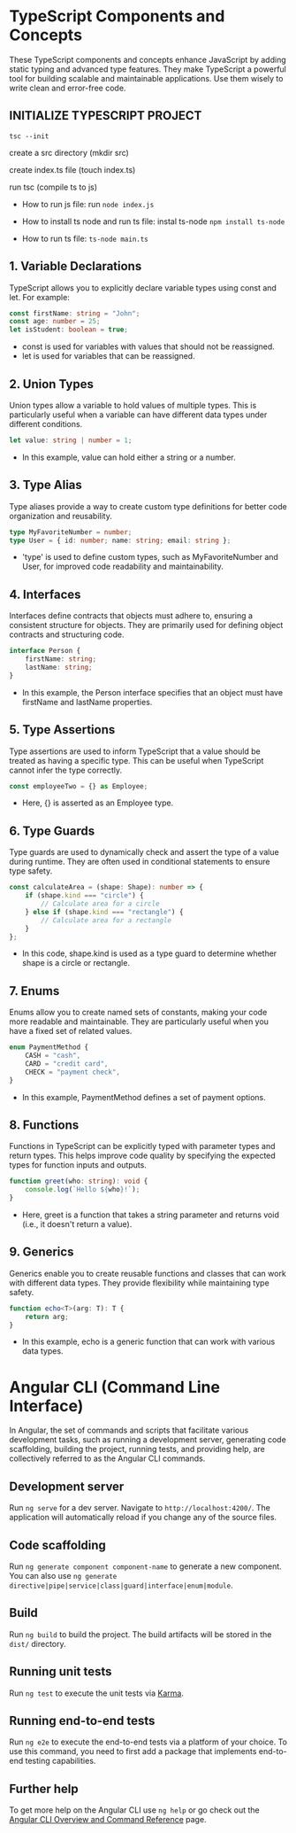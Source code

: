 # TypeScript Components and Concepts

These TypeScript components and concepts enhance JavaScript by adding static typing and advanced type features. They make TypeScript a powerful tool for building scalable and maintainable applications. Use them wisely to write clean and error-free code.

## INITIALIZE TYPESCRIPT PROJECT

`tsc --init`

create a src directory (mkdir src)

create index.ts file (touch index.ts)

run tsc (compile ts to js)

- How to run js file:
  run `node index.js`

- How to install ts node and run ts file:
  instal ts-node
  `npm install ts-node`

- How to run ts file:
  `ts-node main.ts`

## 1. Variable Declarations

TypeScript allows you to explicitly declare variable types using const and let. For example:

```typescript
const firstName: string = "John";
const age: number = 25;
let isStudent: boolean = true;
```

- const is used for variables with values that should not be reassigned.
- let is used for variables that can be reassigned.

## 2. Union Types

Union types allow a variable to hold values of multiple types. This is particularly useful when a variable can have different data types under different conditions.

```typescript
let value: string | number = 1;
```

- In this example, value can hold either a string or a number.

## 3. Type Alias

Type aliases provide a way to create custom type definitions for better code organization and reusability.

```typescript
type MyFavoriteNumber = number;
type User = { id: number; name: string; email: string };
```

- 'type' is used to define custom types, such as MyFavoriteNumber and User, for improved code readability and maintainability.

## 4. Interfaces

Interfaces define contracts that objects must adhere to, ensuring a consistent structure for objects. They are primarily used for defining object contracts and structuring code.

```typescript
interface Person {
	firstName: string;
	lastName: string;
}
```

- In this example, the Person interface specifies that an object must have firstName and lastName properties.

## 5. Type Assertions

Type assertions are used to inform TypeScript that a value should be treated as having a specific type. This can be useful when TypeScript cannot infer the type correctly.

```typescript
const employeeTwo = {} as Employee;
```

- Here, {} is asserted as an Employee type.

## 6. Type Guards

Type guards are used to dynamically check and assert the type of a value during runtime. They are often used in conditional statements to ensure type safety.

```typescript
const calculateArea = (shape: Shape): number => {
	if (shape.kind === "circle") {
		// Calculate area for a circle
	} else if (shape.kind === "rectangle") {
		// Calculate area for a rectangle
	}
};
```

- In this code, shape.kind is used as a type guard to determine whether shape is a circle or rectangle.

## 7. Enums

Enums allow you to create named sets of constants, making your code more readable and maintainable. They are particularly useful when you have a fixed set of related values.

```typescript
enum PaymentMethod {
	CASH = "cash",
	CARD = "credit card",
	CHECK = "payment check",
}
```

- In this example, PaymentMethod defines a set of payment options.

## 8. Functions

Functions in TypeScript can be explicitly typed with parameter types and return types. This helps improve code quality by specifying the expected types for function inputs and outputs.

```typescript
function greet(who: string): void {
	console.log(`Hello ${who}!`);
}
```

- Here, greet is a function that takes a string parameter and returns void (i.e., it doesn't return a value).

## 9. Generics

Generics enable you to create reusable functions and classes that can work with different data types. They provide flexibility while maintaining type safety.

```typescript
function echo<T>(arg: T): T {
	return arg;
}
```

- In this example, echo is a generic function that can work with various data types.

# Angular CLI (Command Line Interface)

In Angular, the set of commands and scripts that facilitate various development tasks, such as running a development server, generating code scaffolding, building the project, running tests, and providing help, are collectively referred to as the Angular CLI commands.

## Development server

Run `ng serve` for a dev server. Navigate to `http://localhost:4200/`. The application will automatically reload if you change any of the source files.

## Code scaffolding

Run `ng generate component component-name` to generate a new component. You can also use `ng generate directive|pipe|service|class|guard|interface|enum|module`.

## Build

Run `ng build` to build the project. The build artifacts will be stored in the `dist/` directory.

## Running unit tests

Run `ng test` to execute the unit tests via [Karma](https://karma-runner.github.io).

## Running end-to-end tests

Run `ng e2e` to execute the end-to-end tests via a platform of your choice. To use this command, you need to first add a package that implements end-to-end testing capabilities.

## Further help

To get more help on the Angular CLI use `ng help` or go check out the [Angular CLI Overview and Command Reference](https://angular.io/cli) page.

